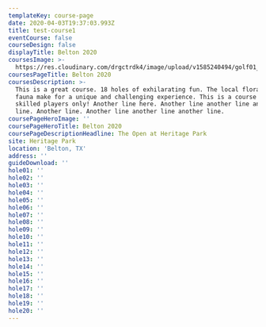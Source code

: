 ```yaml
---
templateKey: course-page
date: 2020-04-03T19:37:03.993Z
title: test-course1
eventCourse: false
courseDesign: false
displayTitle: Belton 2020
coursesImage: >-
  https://res.cloudinary.com/drgctrdk4/image/upload/v1585240494/golf01_k8boow.jpg
coursesPageTitle: Belton 2020
coursesDescription: >-
  This is a great course. 18 holes of exhilarating fun. The local flora and
  fauna make for a unique and challenging experience. This is a course for
  skilled players only! Another line here. Another line another line another
  line. Another line. Another line another line another line.
coursePageHeroImage: ''
coursePageHeroTitle: Belton 2020
coursePageDescriptionHeadline: The Open at Heritage Park
site: Heritage Park
location: 'Belton, TX'
address: ''
guideDownload: ''
hole01: ''
hole02: ''
hole03: ''
hole04: ''
hole05: ''
hole06: ''
hole07: ''
hole08: ''
hole09: ''
hole10: ''
hole11: ''
hole12: ''
hole13: ''
hole14: ''
hole15: ''
hole16: ''
hole17: ''
hole18: ''
hole19: ''
hole20: ''
---
```

